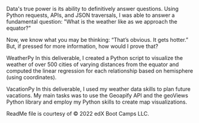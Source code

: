 Data's true power is its ability to definitively answer questions. Using Python requests, APIs, and JSON traversals, I was able to answer a fundamental question: "What is the weather like as we approach the equator?"

Now, we know what you may be thinking: “That’s obvious. It gets hotter.” But, if pressed for more information, how would I prove that?

WeatherPy
In this deliverable, I created a Python script to visualize the weather of over 500 cities of varying distances from the equator and computed the linear regression for each relationship based on hemisphere (using coordinates).

VacationPy
In this deliverable, I used my weather data skills to plan future vacations.
My main tasks was to use the Geoapify API and the geoViews Python library and employ my Python skills to create map visualizations.


ReadMe file is courtesy  of © 2022 edX Boot Camps LLC.
